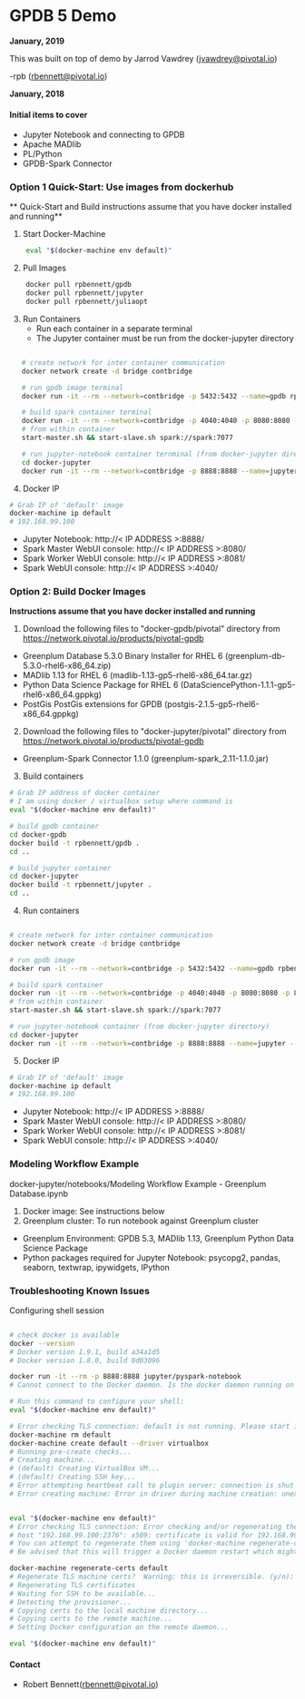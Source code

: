 # GPDB 5 Demo

**January, 2019**


This was built on top of demo by Jarrod Vawdrey (jvawdrey@pivotal.io)

-rpb (rbennett@pivotal.io)

**January, 2018**

#### Initial items to cover

* Jupyter Notebook and connecting to GPDB
* Apache MADlib
* PL/Python
* GPDB-Spark Connector



### Option 1 Quick-Start: Use images from dockerhub
** Quick-Start and Build instructions assume that you have docker installed and running**

1. Start Docker-Machine
```bash
    eval "$(docker-machine env default)"
```
2. Pull Images
```bash
    docker pull rpbennett/gpdb
    docker pull rpbennett/jupyter
    docker pull rpbennett/juliaopt
```
3. Run Containers
   * Run each container in a separate terminal
   * The Jupyter container must be run from the docker-jupyter directory
```bash

   # create network for inter container communication
   docker network create -d bridge contbridge

   # run gpdb image terminal
   docker run -it --rm --network=contbridge -p 5432:5432 --name=gpdb rpbennett/gpdb

   # build spark container terminal
   docker run -it --rm --network=contbridge -p 4040:4040 -p 8080:8080 -p 8081:8081 -h spark --name=spark p7hb/docker-spark
   # from within container
   start-master.sh && start-slave.sh spark://spark:7077

   # run jupyter-notebook container ternminal (from docker-jupyter directory)
   cd docker-jupyter
   docker run -it --rm --network=contbridge -p 8888:8888 --name=jupyter --mount type=bind,source=$(pwd)/notebooks,destination=/jupyter/notebooks rpbennett/jupyter
```

4. Docker IP

```bash
# Grab IP of 'default' image
docker-machine ip default
# 192.168.99.100

```

* Jupyter Notebook: http://< IP ADDRESS >:8888/
* Spark Master WebUI console: http://< IP ADDRESS >:8080/
* Spark Worker WebUI console: http://< IP ADDRESS >:8081/
* Spark WebUI console: http://< IP ADDRESS >:4040/


### Option 2: Build Docker Images

**Instructions assume that you have docker installed and running**

1. Download the following files to "docker-gpdb/pivotal" directory from https://network.pivotal.io/products/pivotal-gpdb
  * Greenplum Database 5.3.0 Binary Installer for RHEL 6 (greenplum-db-5.3.0-rhel6-x86_64.zip)
  * MADlib 1.13 for RHEL 6 (madlib-1.13-gp5-rhel6-x86_64.tar.gz)
  * Python Data Science Package for RHEL 6 (DataSciencePython-1.1.1-gp5-rhel6-x86_64.gppkg)
  * PostGis PostGis extensions for GPDB (postgis-2.1.5-gp5-rhel6-x86_64.gppkg)

2. Download the following files to "docker-jupyter/pivotal" directory from https://network.pivotal.io/products/pivotal-gpdb
  * Greenplum-Spark Connector 1.1.0 (greenplum-spark_2.11-1.1.0.jar)

3. Build containers
```bash
# Grab IP address of docker container
# I am using docker / virtualbox setup where command is
eval "$(docker-machine env default)"

# build gpdb container
cd docker-gpdb
docker build -t rpbennett/gpdb .
cd ..

# build jupyter container
cd docker-jupyter
docker build -t rpbennett/jupyter .
cd ..

```

4. Run containers
```bash

# create network for inter container communication
docker network create -d bridge contbridge

# run gpdb image
docker run -it --rm --network=contbridge -p 5432:5432 --name=gpdb rpbennett/gpdb

# build spark container
docker run -it --rm --network=contbridge -p 4040:4040 -p 8080:8080 -p 8081:8081 -h spark --name=spark p7hb/docker-spark
# from within container
start-master.sh && start-slave.sh spark://spark:7077

# run jupyter-notebook container (from docker-jupyter directory)
cd docker-jupyter
docker run -it --rm --network=contbridge -p 8888:8888 --name=jupyter --mount type=bind,source=$(pwd)/notebooks,destination=/jupyter/notebooks rpbennett/jupyter

```

5. Docker IP
```bash
# Grab IP of 'default' image
docker-machine ip default
# 192.168.99.100

```

* Jupyter Notebook: http://< IP ADDRESS >:8888/
* Spark Master WebUI console: http://< IP ADDRESS >:8080/
* Spark Worker WebUI console: http://< IP ADDRESS >:8081/
* Spark WebUI console: http://< IP ADDRESS >:4040/


### Modeling Workflow Example

docker-jupyter/notebooks/Modeling Workflow Example - Greenplum Database.ipynb

1) Docker image: See instructions below
2) Greenplum cluster: To run notebook against Greenplum cluster
  * Greenplum Environment: GPDB 5.3, MADlib 1.13, Greenplum Python Data Science Package
  * Python packages required for Jupyter Notebook: psycopg2, pandas, seaborn, textwrap, ipywidgets, IPython




### Troubleshooting Known Issues

Configuring shell session
```bash

# check docker is available
docker --version
# Docker version 1.9.1, build a34a1d5
# Docker version 1.8.0, build 0d03096

docker run -it --rm -p 8888:8888 jupyter/pyspark-notebook
# Cannot connect to the Docker daemon. Is the docker daemon running on this host?

# Run this command to configure your shell:
eval "$(docker-machine env default)"

# Error checking TLS connection: default is not running. Please start it in order to use the connection settings
docker-machine rm default
docker-machine create default --driver virtualbox
# Running pre-create checks...
# Creating machine...
# (default) Creating VirtualBox VM...
# (default) Creating SSH key...
# Error attempting heartbeat call to plugin server: connection is shut down
# Error creating machine: Error in driver during machine creation: unexpected EOF

```

```bash

eval "$(docker-machine env default)"
# Error checking TLS connection: Error checking and/or regenerating the certs: There was an error validating certificates for
# host "192.168.99.100:2376": x509: certificate is valid for 192.168.99.101, not 192.168.99.100
# You can attempt to regenerate them using 'docker-machine regenerate-certs [name]'.
# Be advised that this will trigger a Docker daemon restart which might stop running containers.

docker-machine regenerate-certs default
# Regenerate TLS machine certs?  Warning: this is irreversible. (y/n): y
# Regenerating TLS certificates
# Waiting for SSH to be available...
# Detecting the provisioner...
# Copying certs to the local machine directory...
# Copying certs to the remote machine...
# Setting Docker configuration on the remote daemon...

eval "$(docker-machine env default)"
```

#### Contact

* Robert Bennett(rbennett@pivotal.io) 
